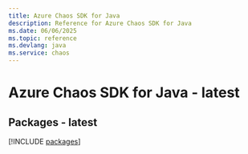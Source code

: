 ```yaml
---
title: Azure Chaos SDK for Java
description: Reference for Azure Chaos SDK for Java
ms.date: 06/06/2025
ms.topic: reference
ms.devlang: java
ms.service: chaos
---
```

# Azure Chaos SDK for Java - latest
## Packages - latest
[!INCLUDE [packages](chaos-index.md)]